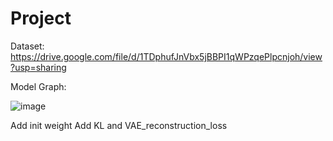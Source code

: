 # Project
Dataset:
https://drive.google.com/file/d/1TDphufJnVbx5jBBPI1qWPzqePlpcnjoh/view?usp=sharing


Model Graph:

![image]( https://github.com/tommy89231671/Project/blob/0509_fix/Model_graph.jpg)

Add init weight
Add KL and VAE_reconstruction_loss

 
 
